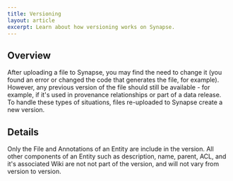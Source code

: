 ```yaml
---
title: Versioning
layout: article
excerpt: Learn about how versioning works on Synapse.
---
```


Overview
--------

After uploading a file to Synapse, you may find the need to change it (you found an error or changed the code that generates the file, for example). However, any previous version of the file should still be available - for example, if it's used in provenance relationships or part of a data release. To handle these types of situations, files re-uploaded to Synapse create a new version.

Details
-------

Only the File and Annotations of an Entity are include in the version. All other components of an Entity such as description, name, parent, ACL, and it's associated Wiki are not not part of the version, and will not vary from version to version.

